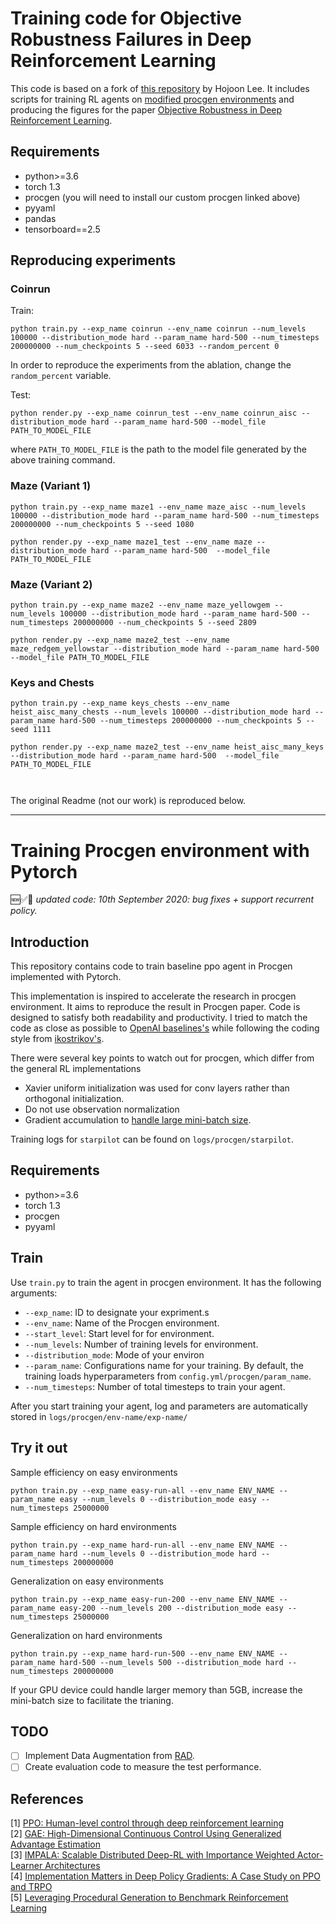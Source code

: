 # Training code for Objective Robustness Failures in Deep Reinforcement Learning

This code is based on a fork of [this repository](https://github.com/joonleesky/train-procgen-pytorch) by Hojoon Lee.
It includes scripts for training RL agents on [modified procgen environments](https://github.com/JacobPfau/procgenAISC) and producing the figures for the paper [Objective Robustness in Deep Reinforcement Learning](https://arxiv.org/abs/2105.14111).


## Requirements

- python>=3.6
- torch 1.3
- procgen (you will need to install our custom procgen linked above)
- pyyaml
- pandas
- tensorboard==2.5

## Reproducing experiments

### Coinrun

Train:

```
python train.py --exp_name coinrun --env_name coinrun --num_levels 100000 --distribution_mode hard --param_name hard-500 --num_timesteps 200000000 --num_checkpoints 5 --seed 6033 --random_percent 0
```

In order to reproduce the experiments from the ablation, change the `random_percent` variable.

Test:
```
python render.py --exp_name coinrun_test --env_name coinrun_aisc --distribution_mode hard --param_name hard-500 --model_file PATH_TO_MODEL_FILE
```
where `PATH_TO_MODEL_FILE` is the path to the model file generated by the above training command.

### Maze (Variant 1)

```
python train.py --exp_name maze1 --env_name maze_aisc --num_levels 100000 --distribution_mode hard --param_name hard-500 --num_timesteps 200000000 --num_checkpoints 5 --seed 1080
```

```
python render.py --exp_name maze1_test --env_name maze --distribution_mode hard --param_name hard-500  --model_file PATH_TO_MODEL_FILE
```

### Maze (Variant 2)

```
python train.py --exp_name maze2 --env_name maze_yellowgem --num_levels 100000 --distribution_mode hard --param_name hard-500 --num_timesteps 200000000 --num_checkpoints 5 --seed 2809
```

```
python render.py --exp_name maze2_test --env_name maze_redgem_yellowstar --distribution_mode hard --param_name hard-500  --model_file PATH_TO_MODEL_FILE
```

### Keys and Chests

```
python train.py --exp_name keys_chests --env_name heist_aisc_many_chests --num_levels 100000 --distribution_mode hard --param_name hard-500 --num_timesteps 200000000 --num_checkpoints 5 --seed 1111
```

```
python render.py --exp_name maze2_test --env_name heist_aisc_many_keys --distribution_mode hard --param_name hard-500  --model_file PATH_TO_MODEL_FILE



```

The original Readme (not our work) is reproduced below.



---

Training Procgen environment with Pytorch
===============

🆕✅🎉 *updated code: 10th September 2020: bug fixes + support recurrent policy.*

## Introduction

This repository contains code to train baseline ppo agent in Procgen implemented with Pytorch.

This implementation is inspired to accelerate the research in procgen environment.
It aims to reproduce the result in Procgen paper.
Code is designed to satisfy both readability and productivity. I tried to match the code as close as possible to  [OpenAI baselines's](https://github.com/openai/train-procgen) while following the coding style from [ikostrikov's](https://github.com/ikostrikov/pytorch-a2c-ppo-acktr-gail).  

There were several key points to watch out for procgen, which differ from the general RL implementations

- Xavier uniform initialization was used for conv layers rather than orthogonal initialization.
- Do not use observation normalization
- Gradient accumulation to [handle large mini-batch size](https://medium.com/huggingface/training-larger-batches-practical-tips-on-1-gpu-multi-gpu-distributed-setups-ec88c3e51255).

Training logs for `starpilot` can be found on `logs/procgen/starpilot`.

## Requirements

- python>=3.6
- torch 1.3
- procgen
- pyyaml

## Train

Use `train.py` to train the agent in procgen environment. It has the following arguments:
- `--exp_name`: ID to designate your expriment.s
- `--env_name`: Name of the Procgen environment.
- `--start_level`: Start level for for environment.
- `--num_levels`: Number of training levels for environment.
- `--distribution_mode`: Mode of your environ
- `--param_name`: Configurations name for your training. By default, the training loads hyperparameters from `config.yml/procgen/param_name`.
- `--num_timesteps`: Number of total timesteps to train your agent.

After you start training your agent, log and parameters are automatically stored in `logs/procgen/env-name/exp-name/`

## Try it out

Sample efficiency on easy environments

`python train.py --exp_name easy-run-all --env_name ENV_NAME --param_name easy --num_levels 0 --distribution_mode easy --num_timesteps 25000000`

Sample efficiency on hard environments

`python train.py --exp_name hard-run-all --env_name ENV_NAME --param_name hard --num_levels 0 --distribution_mode hard --num_timesteps 200000000`

Generalization on easy environments

`python train.py --exp_name easy-run-200 --env_name ENV_NAME --param_name easy-200 --num_levels 200 --distribution_mode easy --num_timesteps 25000000`

Generalization on hard environments

`python train.py --exp_name hard-run-500 --env_name ENV_NAME --param_name hard-500 --num_levels 500 --distribution_mode hard --num_timesteps 200000000`

If your GPU device could handle larger memory than 5GB, increase the mini-batch size to facilitate the trianing.

## TODO

- [ ] Implement Data Augmentation from [RAD](https://mishalaskin.github.io/rad/). 
- [ ] Create evaluation code to measure the test performance.

## References

[1] [PPO: Human-level control through deep reinforcement learning ](https://arxiv.org/abs/1707.06347) <br>
[2] [GAE: High-Dimensional Continuous Control Using Generalized Advantage Estimation ](https://arxiv.org/abs/1506.02438) <br>
[3] [IMPALA: Scalable Distributed Deep-RL with Importance Weighted Actor-Learner Architectures](https://arxiv.org/abs/1802.01561) <br>
[4] [Implementation Matters in Deep Policy Gradients: A Case Study on PPO and TRPO](https://arxiv.org/abs/2005.12729) <br>
[5] [Leveraging Procedural Generation to Benchmark Reinforcement Learning](https://arxiv.org/abs/1912.01588)

